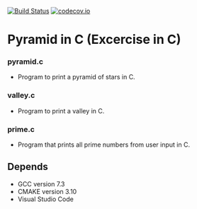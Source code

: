 [![Build Status](https://travis-ci.com/sohal/practisingC.svg?branch=master)](https://travis-ci.com/sohal/practisingC)
[![codecov.io](http://codecov.io/github/sohal/practisingC.svg?branch=master)](http://codecov.io/github/sohal/practisingC?branch=master)

# Pyramid in C (Excercise in C)
### pyramid.c
- Program to print a pyramid of stars in C.
### valley.c
- Program to print a valley in C.
### prime.c
- Program that prints all prime numbers from user input in C.
## Depends
- GCC version 7.3
- CMAKE version 3.10
- Visual Studio Code
